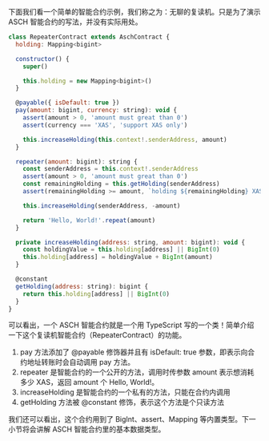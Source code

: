 下面我们看一个简单的智能合约示例，我们称之为：无聊的复读机。只是为了演示 ASCH 智能合约的写法，并没有实际用处。

```js
class RepeaterContract extends AschContract {
  holding: Mapping<bigint>

  constructor() {
    super()

    this.holding = new Mapping<bigint>()
  }

  @payable({ isDefault: true })
  pay(amount: bigint, currency: string): void {
    assert(amount > 0, 'amount must great than 0')
    assert(currency === 'XAS', 'support XAS only')

    this.increaseHolding(this.context!.senderAddress, amount)
  }

  repeater(amount: bigint): string {
    const senderAddress = this.context!.senderAddress
    assert(amount > 0, 'amount must great than 0')
    const remainingHolding = this.getHolding(senderAddress)
    assert(remainingHolding >= amount, `holding ${remainingHolding} XAS less than ${amount}`)

    this.increaseHolding(senderAddress, -amount)

    return 'Hello, World!'.repeat(amount)
  }

  private increaseHolding(address: string, amount: bigint): void {
    const holdingValue = this.holding[address] || BigInt(0)
    this.holding[address] = holdingValue + BigInt(amount)
  }

  @constant
  getHolding(address: string): bigint {
    return this.holding[address] || BigInt(0)
  }
}
```

可以看出，一个 ASCH 智能合约就是一个用 TypeScript 写的一个类！简单介绍一下这个复读机智能合约（RepeaterContract）的功能。

1. pay 方法添加了 @payable 修饰器并且有 isDefault: true 参数，即表示向合约地址转账时会自动调用 pay 方法。
2. repeater 是智能合约的一个公开的方法，调用时传参数 amount 表示想消耗多少 XAS，返回 amount 个 Hello, World!。
3. increaseHolding 是智能合约的一个私有的方法，只能在合约内调用
4. getHolding 方法被 @constant 修饰，表示这个方法是个只读方法

我们还可以看出，这个合约用到了 BigInt、assert、Mapping 等内置类型。下一小节将会讲解 ASCH 智能合约里的基本数据类型。